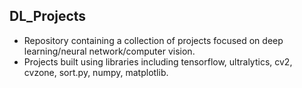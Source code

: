 ## DL_Projects
- Repository containing a collection of projects focused on deep learning/neural network/computer vision.
- Projects built using libraries including tensorflow, ultralytics, cv2, cvzone, sort.py, numpy, matplotlib.
